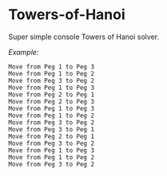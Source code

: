 # Towers-of-Hanoi
Super simple console Towers of Hanoi solver.

*Example:*

```
Move from Peg 1 to Peg 3
Move from Peg 1 to Peg 2
Move from Peg 3 to Peg 2
Move from Peg 1 to Peg 3
Move from Peg 2 to Peg 1
Move from Peg 2 to Peg 3
Move from Peg 1 to Peg 3
Move from Peg 1 to Peg 2
Move from Peg 3 to Peg 2
Move from Peg 3 to Peg 1
Move from Peg 2 to Peg 1
Move from Peg 3 to Peg 2
Move from Peg 1 to Peg 3
Move from Peg 1 to Peg 2
Move from Peg 3 to Peg 2
```